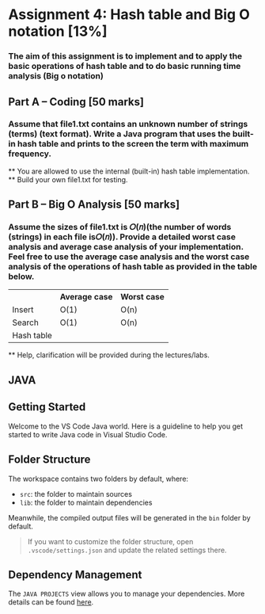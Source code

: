 <h1>Assignment 4: Hash table and Big O notation [13%]</h1>
<h3>The aim of this assignment is to implement and to apply the basic operations of hash table
and to do basic running time analysis (Big o notation)</h3>
<h2>Part A – Coding [50 marks]</h2>
<h3>Assume that file1.txt contains an unknown number of strings (terms) (text format). Write a
Java program that uses the built-in hash table and prints to the screen the term with
maximum frequency.</h3>
<p>** You are allowed to use the internal (built-in) hash table implementation.
** Build your own file1.txt for testing.</p>
<h2>Part B – Big O Analysis [50 marks]</h2>
<h3>Assume the sizes of file1.txt is 𝑂(𝑛)(the number of words (strings) in each file is𝑂(𝑛)).
Provide a detailed worst case analysis and average case analysis of your implementation.
Feel free to use the average case analysis and the worst case analysis of the operations of
hash table as provided in the table below.</h3>
<table>
    <tr>
        <th></th>
        <th>Average case</th>
        <th>Worst case</th>
    </tr>
    <tr>
        <td>Insert</td>
        <td>O(1)</td>
        <td>O(n)</td>
    </tr>
    <tr>
        <td>Search</td>
        <td>O(1)</td>
        <td>O(n)</td>
    </tr>
    <tr>
        <td>
            Hash table
        </td>
    </tr>
</table>
<p>** Help, clarification will be provided during the lectures/labs.</p>

## JAVA
## Getting Started

Welcome to the VS Code Java world. Here is a guideline to help you get started to write Java code in Visual Studio Code.

## Folder Structure

The workspace contains two folders by default, where:

- `src`: the folder to maintain sources
- `lib`: the folder to maintain dependencies

Meanwhile, the compiled output files will be generated in the `bin` folder by default.

> If you want to customize the folder structure, open `.vscode/settings.json` and update the related settings there.

## Dependency Management

The `JAVA PROJECTS` view allows you to manage your dependencies. More details can be found [here](https://github.com/microsoft/vscode-java-dependency#manage-dependencies).
